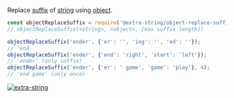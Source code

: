 Replace [suffix] of [string] using [object].

```javascript
const objectReplaceSuffix = require('@extra-string/object-replace-suffix');
// objectReplaceSuffix(<string>, <object>, [max suffix length])

objectReplaceSuffix('ender', {'er': '', 'ing': '', 'ed': ''});
// 'end
objectReplaceSuffix('ender', {'end': 'right', 'start': 'left'});
// 'ender' (only suffix)
objectReplaceSuffix('ender', {'er': ' game', 'game': 'play'}, 4);
// 'end game' (only once)
```


[![extra-string](https://i.imgur.com/y4YVIau.jpg)](https://www.npmjs.com/package/extra-string)

[suffix]: https://en.wikipedia.org/wiki/Suffix
[string]: https://developer.mozilla.org/en-US/docs/Web/JavaScript/Reference/Global_Objects/String
[object]: https://developer.mozilla.org/en-US/docs/Web/JavaScript/Guide/Working_with_Objects
